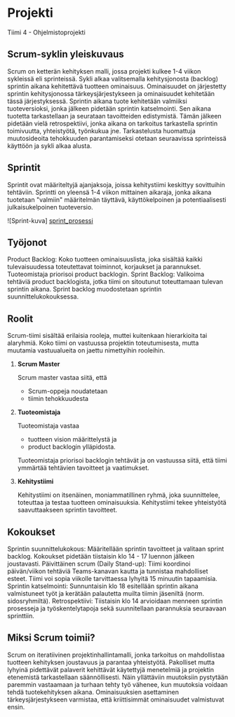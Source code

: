 # Projekti
Tiimi 4 - Ohjelmistoprojekti

## Scrum-syklin yleiskuvaus

Scrum on ketterän kehityksen malli, jossa projekti kulkee 1-4 viikon sykleissä eli sprinteissä. Sykli alkaa valitsemalla kehitysjonosta (backlog) sprintin aikana kehitettävä tuotteen ominaisuus. Ominaisuudet on järjestetty sprintin kehitysjonossa tärkeysjärjestykseen ja ominaisuudet kehitetään tässä järjestyksessä. Sprintin aikana tuote kehitetään valmiiksi tuoteversioksi, jonka jälkeen pidetään sprintin katselmointi. Sen aikana tuotetta tarkastellaan ja seurataan tavoitteiden edistymistä. Tämän jälkeen pidetään vielä retrospektiivi, jonka aikana on tarkoitus tarkastella sprintin toimivuutta, yhteistyötä, työnkukua jne. Tarkastelusta huomattuja muutosideoita tehokkuuden parantamiseksi otetaan seuraavissa sprinteissä käyttöön ja sykli alkaa alusta.

## Sprintit

Sprintit ovat määriteltyjä ajanjaksoja, joissa kehitystiimi keskittyy sovittuihin tehtäviin. Sprintti on yleensä 1-4 viikon mittainen aikaraja, jonka aikana tuotetaan "valmiin" määritelmän täyttävä, käyttökelpoinen ja potentiaalisesti julkaisukelpoinen tuoteversio.

![Sprint-kuva] [sprint_prosessi]

[sprint_prosessi]: https://web-static.wrike.com/cdn-cgi/image/format=auto,quality=80,width=1016,dpr=1/tp/storage/uploads/92025823-45d4-4b1c-bcef-6dffd4727344/scrum-cycle-resized.png

## Työjonot

Product Backlog: Koko tuotteen ominaisuuslista, joka sisältää kaikki tulevaisuudessa toteutettavat toiminnot, korjaukset ja parannukset. Tuoteomistaja priorisoi product backlogin.
Sprint Backlog: Valikoima tehtäviä product backlogista, jotka tiimi on sitoutunut toteuttamaan tulevan sprintin aikana. Sprint backlog muodostetaan sprintin suunnittelukokouksessa.

## Roolit

Scrum-tiimi sisältää erilaisia rooleja, muttei kuitenkaan hierarkioita tai alaryhmiä. Koko tiimi on vastuussa projektin toteutumisesta, mutta muutamia vastuualueita on jaettu nimettyihin rooleihin. 

1. **Scrum Master**

    Scrum master vastaa siitä, että
    - Scrum-oppeja noudatetaan
    - tiimin tehokkuudesta    

2. **Tuoteomistaja**

    Tuoteomistaja vastaa 
    - tuotteen vision määrittelystä ja 
    - product backlogin ylläpidosta. 
    
    Tuoteomistaja priorisoi backlogin tehtävät ja on vastuussa siitä, että tiimi ymmärtää tehtävien tavoitteet ja vaatimukset.

3. **Kehitystiimi**

    Kehitystiimi on itsenäinen, moniammatillinen ryhmä, joka suunnittelee, toteuttaa ja testaa tuotteen ominaisuuksia. Kehitystiimi tekee yhteistyötä saavuttaakseen sprintin tavoitteet.

## Kokoukset

Sprintin suunnittelukokous: Määritellään sprintin tavoitteet ja valitaan sprint backlog. Kokoukset pidetään tiistaisin klo 14 - 17 luennon jälkeen joustavasti. 
Päivittäinen scrum (Daily Stand-up): Tiimi koordinoi päivän/viikon tehtäviä Teams-kanavan kautta ja tunnistaa mahdolliset esteet. Tiimi voi sopia viikolle tarvittaessa lyhyitä 15 minuutin tapaamisia.
Sprintin katselmointi: Sunnuntaisin klo 18 esitellään sprintin aikana valmistuneet työt ja kerätään palautetta muilta tiimin jäseniltä (norm. sidosryhmiltä).
Retrospektiivi: Tiistaisin klo 14 arvioidaan menneen sprintin prosesseja ja työskentelytapoja sekä suunnitellaan parannuksia seuraavaan sprinttiin.

## Miksi Scrum toimii?

Scrum on iteratiivinen projektinhallintamalli, jonka tarkoitus on mahdollistaa tuotteen kehityksen joustavuus ja parantaa yhteistyötä. Pakolliset mutta lyhyinä pidettävät palaverit kehittävät käytettyjä menetelmiä ja projektin etenemistä tarkastellaan säännöllisesti. Näin yllättäviin muutoksiin pystytään paremmin vastaamaan ja turhaan tehty työ vähenee, kun muutoksia voidaan tehdä tuotekehityksen aikana. Ominaisuuksien asettaminen tärkeysjärjestykseen varmistaa, että kriittisimmät ominaisuudet valmistuvat ensin.